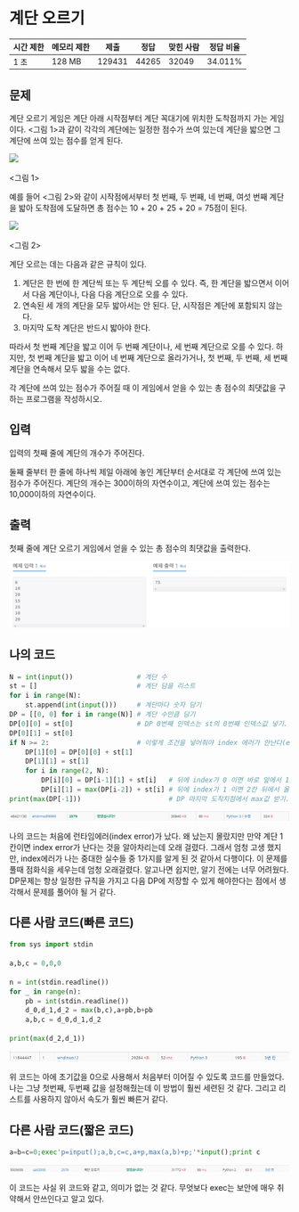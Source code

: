 # 계단 오르기

| 시간 제한 | 메모리 제한 | 제출     | 정답    | 맞힌 사람 | 정답 비율   |
| ----- | ------ | ------ | ----- | ----- | ------- |
| 1 초   | 128 MB | 129431 | 44265 | 32049 | 34.011% |

## 문제

계단 오르기 게임은 계단 아래 시작점부터 계단 꼭대기에 위치한 도착점까지 가는 게임이다. <그림 1>과 같이 각각의 계단에는 일정한 점수가 쓰여 있는데 계단을 밟으면 그 계단에 쓰여 있는 점수를 얻게 된다.

![](https://upload.acmicpc.net/7177ea45-aa8d-4724-b256-7b84832c9b97/-/preview/)

<그림 1>

예를 들어 <그림 2>와 같이 시작점에서부터 첫 번째, 두 번째, 네 번째, 여섯 번째 계단을 밟아 도착점에 도달하면 총 점수는 10 + 20 + 25 + 20 = 75점이 된다.

![](https://upload.acmicpc.net/f00b6121-1c25-492e-9bc0-d96377c586b0/-/preview/)

<그림 2>

계단 오르는 데는 다음과 같은 규칙이 있다.

1. 계단은 한 번에 한 계단씩 또는 두 계단씩 오를 수 있다. 즉, 한 계단을 밟으면서 이어서 다음 계단이나, 다음 다음 계단으로 오를 수 있다.
2. 연속된 세 개의 계단을 모두 밟아서는 안 된다. 단, 시작점은 계단에 포함되지 않는다.
3. 마지막 도착 계단은 반드시 밟아야 한다.

따라서 첫 번째 계단을 밟고 이어 두 번째 계단이나, 세 번째 계단으로 오를 수 있다. 하지만, 첫 번째 계단을 밟고 이어 네 번째 계단으로 올라가거나, 첫 번째, 두 번째, 세 번째 계단을 연속해서 모두 밟을 수는 없다.

각 계단에 쓰여 있는 점수가 주어질 때 이 게임에서 얻을 수 있는 총 점수의 최댓값을 구하는 프로그램을 작성하시오.

## 입력

입력의 첫째 줄에 계단의 개수가 주어진다.

둘째 줄부터 한 줄에 하나씩 제일 아래에 놓인 계단부터 순서대로 각 계단에 쓰여 있는 점수가 주어진다. 계단의 개수는 300이하의 자연수이고, 계단에 쓰여 있는 점수는 10,000이하의 자연수이다.

## 출력

첫째 줄에 계단 오르기 게임에서 얻을 수 있는 총 점수의 최댓값을 출력한다.

![](20220828_백준2579_계단%20오르기assets/2022-08-28-21-41-56-image.png)

## 나의 코드

```python
N = int(input())                # 계단 수
st = []                         # 계단 담을 리스트
for i in range(N):
    st.append(int(input()))     # 계단마다 숫자 담기
DP = [[0, 0] for i in range(N)] # 계단 수만큼 담기
DP[0][0] = st[0]                # DP 0번째 인덱스는 st의 0번째 인덱스값 넣기.
DP[0][1] = st[0]
if N >= 2:                      # 이렇게 조건을 넣어줘야 index 에러가 안난다(ex 계단 1칸)
    DP[1][0] = DP[0][0] + st[1]
    DP[1][1] = st[1]
    for i in range(2, N):
        DP[i][0] = DP[i-1][1] + st[i]   # 뒤에 index가 0 이면 바로 앞에서 1칸 올라가는 경우를 저장하고
        DP[i][1] = max(DP[i-2]) + st[i] # 뒤에 index가 1 이면 2칸 뒤에서 올라오는 경우를 저장한다. 이때, 뒤에 2칸 올라오는 경우의 max값을 사용한다.
print(max(DP[-1]))                      # DP 마지막 도착지점에서 max값 받기.
```

![](20220828_백준2579_계단%20오르기assets/2022-08-28-21-42-13-image.png)

나의 코드는 처음에 런타임에러(index error)가 났다. 왜 났는지 몰랐지만 만약 계단 1칸이면 index error가 난다는 것을 알아차리는데 오래 걸렸다. 그래서 엄청 고생 했지만, index에러가 나는 중대한 실수들 중 1가지를 알게 된 것 같아서 다행이다. 이 문제를 풀때 점화식을 세우는데 엄청 오래걸렸다. 알고나면 쉽지만, 알기 전에는 너무 어려웠다. DP문제는 항상 일정한 규칙을 가지고 다음 DP에 저장할 수 있게 해야한다는 점에서 생각해서 문제를 풀어야 될 거 같다.

## 다른 사람 코드(빠른 코드)

```python
from sys import stdin

a,b,c = 0,0,0

n = int(stdin.readline())
for _ in range(n):
    pb = int(stdin.readline())
    d_0,d_1,d_2 = max(b,c),a+pb,b+pb
    a,b,c = d_0,d_1,d_2

print(max(d_2,d_1))
```

![](20220828_백준2579_계단%20오르기assets/2022-08-28-21-52-20-image.png)

위 코드는 아에 초기값을 0으로 사용해서 처음부터 이어질 수 있도록 코드를 만들었다. 나는 그냥 첫번째, 두번째 값을 설정해줬는데 이 방법이 훨씬 세련된 것 같다.  그리고 리스트를 사용하지 않아서 속도가 훨씬 빠른거 같다.

## 다른 사람 코드(짧은 코드)

```python
a=b=c=0;exec'p=input();a,b,c=c,a+p,max(a,b)+p;'*input();print c
```

![](20220828_백준2579_계단%20오르기assets/2022-08-28-21-52-01-image.png)

이 코드는 사실 위 코드와 같고, 의미가 없는 것 같다. 무엇보다 exec는 보안에 매우 취약해서 안쓰인다고 알고 있다.



